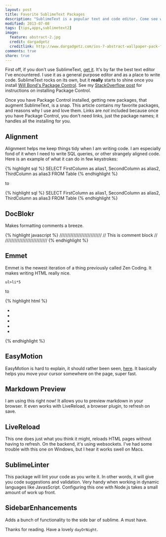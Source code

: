 ```yaml
---
layout: post
title: Favorite SublimeText Packages
description: "SublimeText is a popular text and code editor. Come see what packages make it shine even brighter."
modified: 2013-07-08
tags: [tips,apps,sublimetext2]
image:
  feature: abstract-2.jpg
  credit: dargadgetz
  creditlink: http://www.dargadgetz.com/ios-7-abstract-wallpaper-pack-for-iphone-5-and-ipod-touch-retina/
comments: true
share: true
---
```


First off, if you don't use SublimeText, [get it](http://sublimetext.com). It's
by far the best text editor I've encountered. I use it as a general purpose
editor and as a place to write code. SublimeText rocks on its own, but it
**really** starts to shine once you install [Will Bond's Package Control](http://wbond.net/sublime_packages/package_control#Features).
See my [StackOverflow post](http://stackoverflow.com/questions/15819354/how-to-enable-code-hinting-for-css-in-sublime-text-2/15819607#15819607)
for instructions on installing Package Control.

Once you have Package Control installed, getting new packages, that augment
SublimeText, is a snap. This article contains my favorite packages, and reasons
why I use and love them. Links are *not* included because once you have Package
Control, you don't need links, just the package names; it handles all the
installing for you.

## Alignment

Alignment helps me keep things tidy when I am writing code. I am especially
fond of it when I need to write SQL queries, or other strangely aligned code.
Here is an example of what it can do in few keystrokes:

{% highlight sql %}
SELECT
  FirstColumn as alias1,
  SecondColumn as alias2,
  ThirdColumn as alias3
FROM Table
{% endhighlight %}

to

{% highlight sql %}
SELECT
  FirstColumn   as alias1,
  SecondColumn  as alias2,
  ThirdColumn   as alias3
FROM Table
{% endhighlight %}

## DocBlokr

Makes formatting comments a breeze.

{% highlight javascript %}
///////////////////////////
// This is comment block //
///////////////////////////
{% endhighlight %}

## Emmet

Emmet is the newest iteration of a thing previously called Zen Coding. It makes writing HTML really nice.

    ul>li*5

to

{% highlight html %}
<ul>
  <li></li>
  <li></li>
  <li></li>
  <li></li>
  <li></li>
</ul>
{% endhighlight %}

## EasyMotion

EasyMotion is hard to explain, it should rather been seen,
[here](https://github.com/tednaleid/sublime-EasyMotion). It basically helps you
move your cursor somewhere on the page, super fast.

## Markdown Preview

I am using this right now! It allows you to preview markdown in your browser.
It even works with LiveReload, a browser plugin, to refresh on save.

## LiveReload

This one does just what you think it might, reloads HTML pages without having
to refresh. On the backend, it's using websockets. I've had some trouble with
this one on Windows, but I hear it works swell on Macs.

## SublimeLinter

This package will lint your code as you write it. In other words, it will give
you code suggestions and validation. Very handy when working in dynamic
languages like JavasScript. Configuring this one with Node.js takes a small
amount of work up front.

## SidebarEnhancements

Adds a bunch of functionality to the side bar of sublime. A must have.

Thanks for reading. Have a lovely `dayOrNight`.

